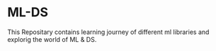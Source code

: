 # ML-DS

This Repositary contains learning journey of different ml libraries and  explorig the world of ML & DS.
